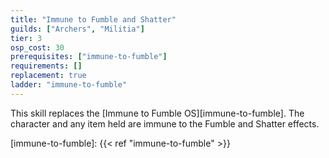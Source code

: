 ```yaml
---
title: "Immune to Fumble and Shatter"
guilds: ["Archers", "Militia"]
tier: 3
osp_cost: 30
prerequisites: ["immune-to-fumble"]
requirements: []
replacement: true
ladder: "immune-to-fumble"
---
```

This skill replaces the [Immune to Fumble OS][immune-to-fumble]. The character and any item held are immune to the Fumble and Shatter effects.

[immune-to-fumble]: {{< ref "immune-to-fumble" >}}